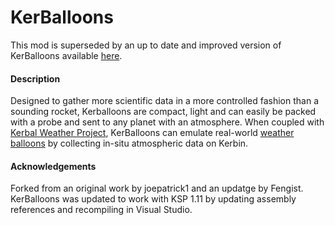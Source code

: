 # KerBalloons

This mod is superseded by an up to date and improved version of KerBalloons available [here](https://github.com/linuxgurugamer/KerballoonsReinflated).

#### Description

Designed to gather more scientific data in a more controlled fashion than a sounding rocket, Kerballoons are compact, light and can easily be packed with a probe and sent to any planet with an atmosphere. When coupled with [Kerbal Weather Project](https://github.com/cmac994/KerbalWeatherProject), KerBalloons can emulate real-world [weather balloons](https://en.wikipedia.org/wiki/Weather_balloon) by collecting in-situ atmospheric data on Kerbin.

#### Acknowledgements 

Forked from an original work by joepatrick1 and an updatge by Fengist.
KerBalloons was updated to work with KSP 1.11 by updating assembly references and recompiling in Visual Studio. 
